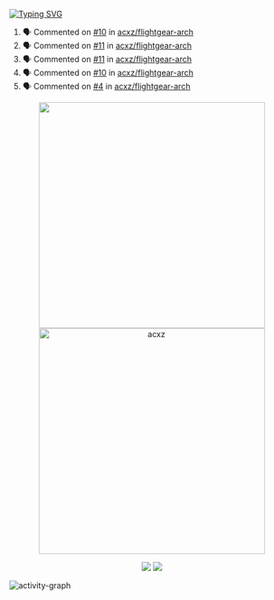 [![Typing SVG](https://readme-typing-svg.herokuapp.com?size=16&color=AFFFA3&multiline=true&height=75&lines=contributing+to+robotics%2Fae%2Fml%2Fgpu;packaging+it+for+archlinux;ricer)](https://git.io/typing-svg)

<!--START_SECTION:activity-->
1. 🗣 Commented on [#10](https://github.com/acxz/flightgear-arch/issues/10#issuecomment-1872679010) in [acxz/flightgear-arch](https://github.com/acxz/flightgear-arch)
2. 🗣 Commented on [#11](https://github.com/acxz/flightgear-arch/issues/11#issuecomment-1872678664) in [acxz/flightgear-arch](https://github.com/acxz/flightgear-arch)
3. 🗣 Commented on [#11](https://github.com/acxz/flightgear-arch/issues/11#issuecomment-1872656483) in [acxz/flightgear-arch](https://github.com/acxz/flightgear-arch)
4. 🗣 Commented on [#10](https://github.com/acxz/flightgear-arch/issues/10#issuecomment-1872656296) in [acxz/flightgear-arch](https://github.com/acxz/flightgear-arch)
5. 🗣 Commented on [#4](https://github.com/acxz/flightgear-arch/issues/4#issuecomment-1872656087) in [acxz/flightgear-arch](https://github.com/acxz/flightgear-arch)
<!--END_SECTION:activity-->

<p align="center">
  <img width="400em" src=https://github-readme-stats.vercel.app/api?username=acxz&include_all_commits=true&show_icons=true />
  <img width="400em" src="https://github-readme-streak-stats.herokuapp.com/?user=acxz&" alt="acxz" />
</p>

<p align="center">
  <img src=https://github-readme-stats.vercel.app/api/top-langs/?username=acxz&layout=compact />
  <img src=https://github-profile-trophy.vercel.app/?username=acxz&row=2&column=4 />
</p>

![activity-graph](https://github-readme-activity-graph.vercel.app/graph?username=acxz&bg_color=053c4a&color=ffffff&line=76c533&point=8f2fe1&area=true&hide_border=true&hide_title=true)
